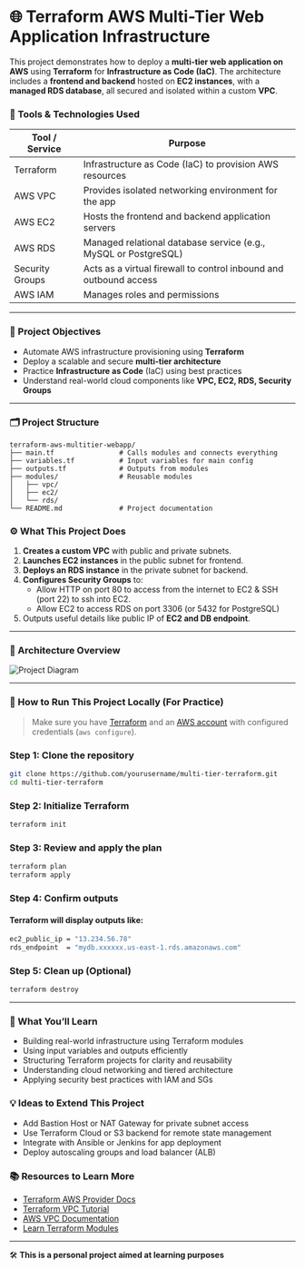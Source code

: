 # 🌐 Terraform AWS Multi-Tier Web Application Infrastructure

This project demonstrates how to deploy a **multi-tier web application on AWS** using **Terraform** for **Infrastructure as Code (IaC)**. The architecture includes a **frontend and backend** hosted on **EC2 instances**, with a **managed RDS database**, all secured and isolated within a custom **VPC**.


### 🧰 Tools & Technologies Used

| Tool / Service | Purpose                                                           |
|----------------|-------------------------------------------------------------------|
| Terraform      | Infrastructure as Code (IaC) to provision AWS resources           |
| AWS VPC        | Provides isolated networking environment for the app              |
| AWS EC2        | Hosts the frontend and backend application servers                |
| AWS RDS        | Managed relational database service (e.g., MySQL or PostgreSQL)   |
| Security Groups| Acts as a virtual firewall to control inbound and outbound access |
| AWS IAM        | Manages roles and permissions                                     |

---

### 📌 Project Objectives

- Automate AWS infrastructure provisioning using **Terraform**
- Deploy a scalable and secure **multi-tier architecture**
- Practice **Infrastructure as Code** (IaC) using best practices
- Understand real-world cloud components like **VPC, EC2, RDS, Security Groups**

---

### 🗂️ Project Structure

```
terraform-aws-multitier-webapp/
├── main.tf                # Calls modules and connects everything
├── variables.tf           # Input variables for main config
├── outputs.tf             # Outputs from modules
├── modules/               # Reusable modules
│   ├── vpc/
│   ├── ec2/
│   └── rds/
└── README.md              # Project documentation
```


### ⚙️ What This Project Does

1. **Creates a custom VPC** with public and private subnets.
2. **Launches EC2 instances** in the public subnet for frontend.
3. **Deploys an RDS instance** in the private subnet for backend.
4. **Configures Security Groups** to:
   - Allow HTTP on port 80 to access from the internet to EC2 & SSH (port 22) to ssh into EC2.
   - Allow EC2 to access RDS on port 3306 (or 5432 for PostgreSQL)
5. Outputs useful details like public IP of **EC2 and DB endpoint**.

---

### 🧱 Architecture Overview

![Project Diagram](https://github.com/ahsan598/terraform-aws-webapp-stack/blob/main/multi-tier%20app.png)

---

### 🚀 How to Run This Project Locally (For Practice)

> Make sure you have [Terraform](https://developer.hashicorp.com/terraform/downloads) and an [AWS account](https://aws.amazon.com/) with configured credentials (`aws configure`).

### Step 1: Clone the repository
```bash
git clone https://github.com/yourusername/multi-tier-terraform.git
cd multi-tier-terraform
```

### Step 2: Initialize Terraform
```bash
terraform init
```

### Step 3: Review and apply the plan
```bash
terraform plan
terraform apply
```

### Step 4: Confirm outputs
#### Terraform will display outputs like:
```bash
ec2_public_ip = "13.234.56.78"
rds_endpoint  = "mydb.xxxxxx.us-east-1.rds.amazonaws.com"
```

### Step 5: Clean up (Optional)
```bash
terraform destroy
```

---

### 🧠 What You’ll Learn
- Building real-world infrastructure using Terraform modules
- Using input variables and outputs efficiently
- Structuring Terraform projects for clarity and reusability
- Understanding cloud networking and tiered architecture
- Applying security best practices with IAM and SGs


### 💡 Ideas to Extend This Project
- Add Bastion Host or NAT Gateway for private subnet access
- Use Terraform Cloud or S3 backend for remote state management
- Integrate with Ansible or Jenkins for app deployment
- Deploy autoscaling groups and load balancer (ALB)


### 📚 Resources to Learn More
- [Terraform AWS Provider Docs](https://registry.terraform.io/providers/hashicorp/aws/latest/docs)
- [Terraform VPC Tutorial](https://developer.hashicorp.com/terraform/tutorials/aws-get-started/aws-create)
- [AWS VPC Documentation](https://docs.aws.amazon.com/vpc/)
- [Learn Terraform Modules](https://developer.hashicorp.com/terraform/language/modules)

---

🛠️ **This is a personal project aimed at learning purposes**
